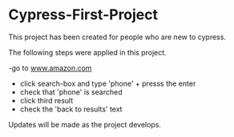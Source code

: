 # Cypress-First-Project
This project has been created for people who are new to cypress.

The following steps were applied in this project.

-go to www.amazon.com
- click search-box and type 'phone' + presss the enter
- check that 'phone' is searched
- click third result
- check the 'back to results' text


Updates will be made as the project develops.
